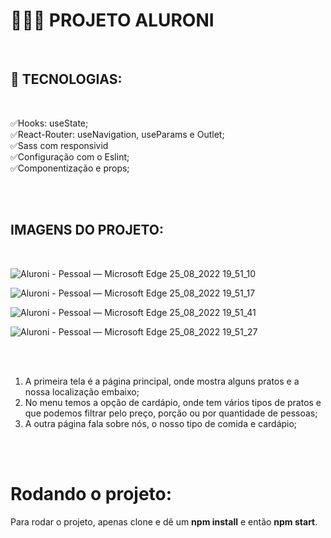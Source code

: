 # 👨🏽‍💻 PROJETO ALURONI

<br>

## 🌌 TECNOLOGIAS:

<br>

✅Hooks: useState;<br>
✅React-Router: useNavigation, useParams e Outlet;<br>
✅Sass com responsivid<br>
✅Configuração com o Eslint;<br>
✅Componentização e props;<br>

<br>
<br>

## IMAGENS DO PROJETO:

<br>

![Aluroni - Pessoal — Microsoft​ Edge 25_08_2022 19_51_10](https://user-images.githubusercontent.com/101364762/186802202-928d5bb6-ab0e-41cd-8fbe-5592eaf70ae2.png)

![Aluroni - Pessoal — Microsoft​ Edge 25_08_2022 19_51_17](https://user-images.githubusercontent.com/101364762/186802221-2205d0ef-9bf6-4ceb-9a06-0ffff89cd544.png)

![Aluroni - Pessoal — Microsoft​ Edge 25_08_2022 19_51_41](https://user-images.githubusercontent.com/101364762/186802233-32402505-45aa-4213-a99a-39fd794502e0.png)

![Aluroni - Pessoal — Microsoft​ Edge 25_08_2022 19_51_27](https://user-images.githubusercontent.com/101364762/186802239-a4c43b1c-0444-4c2d-a840-146a35d09c62.png)

<br><br>

<ol>
    <li> A primeira tela é a página principal, onde mostra alguns pratos e a nossa localização embaixo;
    </li>
    <li> No menu temos a opção de cardápio, onde tem vários tipos de pratos e que podemos filtrar pelo preço, porção ou por quantidade de pessoas;
    </li>
    <li> A outra página fala sobre nós, o nosso tipo de comida e cardápio;
    </li>
</ol>
<br> <br>

# Rodando o projeto:
Para rodar o projeto, apenas clone e dê um <b>npm install</b> e então <b>npm start</b>.
<br/>
